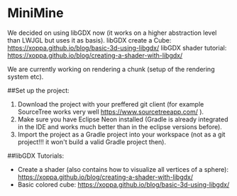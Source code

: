 # MiniMine

We decided on using libGDX now (it works on a higher abstraction level than LWJGL but uses it as basis).
libGDX create a Cube: https://xoppa.github.io/blog/basic-3d-using-libgdx/ 
libGDX shader tutorial: https://xoppa.github.io/blog/creating-a-shader-with-libgdx/

We are currently working on rendering a chunk (setup of the rendering system etc).

##Set up the project:
1. Download the project with your preffered git client (for example SourceTree works very well https://www.sourcetreeapp.com/ ).
2. Make sure you have Eclipse Neon installed (Gradle is already integrated in the IDE and works much better than in the eclipse versions before).
3. Import the project as a Gradle project into your workspace (not as a git project!!! it won't build a valid Gradle project then).

##libGDX Tutorials:

* Create a shader (also contains how to visualize all vertices of a sphere): https://xoppa.github.io/blog/creating-a-shader-with-libgdx/ 
* Basic colored cube: https://xoppa.github.io/blog/basic-3d-using-libgdx/